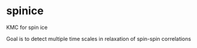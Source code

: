 # spinice
KMC for spin ice

Goal is to detect multiple time scales in relaxation of spin-spin correlations
